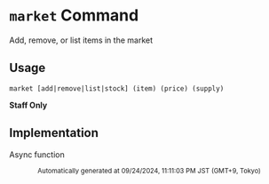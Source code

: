 # `market` Command

Add, remove, or list items in the market

## Usage

```
market [add|remove|list|stock] (item) (price) (supply)
```


**Staff Only**

## Implementation

Async function

<div align="center"><sub>Automatically generated at 09/24/2024, 11:11:03 PM JST (GMT+9, Tokyo)</sub></div>